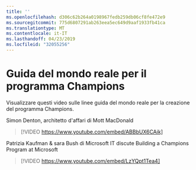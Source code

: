 ```yaml
---
title: ''
ms.openlocfilehash: d306c62b264a0198967fedb259db06cf8fe472e9
ms.sourcegitcommit: 775d6807291ab263eea5ec649d9aaf1933fb41ca
ms.translationtype: MT
ms.contentlocale: it-IT
ms.lasthandoff: 04/23/2019
ms.locfileid: "32055256"
---
```

# <a name="real-world-guidance-for-your-champions-program"></a>Guida del mondo reale per il programma Champions

Visualizzare questi video sulle linee guida del mondo reale per la creazione del programma Champions.  

Simon Denton, architetto d'affari di Mott MacDonald

> [!VIDEO https://www.youtube.com/embed/ABBbUX6CAik]

Patrizia Kaufman & sara Bush di Microsoft IT discute Building a Champions Program at Microsoft

> [!VIDEO https://www.youtube.com/embed/LzYQpt1Tea4]
